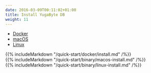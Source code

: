 ```yaml
---
date: 2016-03-09T00:11:02+01:00
title: Install YugaByte DB
weight: 11
---
```


<ul class="nav nav-tabs">
  <li class="active">
    <a data-toggle="tab" href="#docker">
      <i class="icon-docker"></i>
      Docker
    </a>
  </li>
  <li >
    <a data-toggle="tab" href="#macos">
      <i class="fa fa-apple" aria-hidden="true"></i>
      macOS
    </a>
  </li>
  <li>
    <a data-toggle="tab" href="#linux">
      <i class="fa fa-linux" aria-hidden="true"></i>
      Linux
    </a>
  </li>
</ul>

<div class="tab-content">
  <div id="docker" class="tab-pane fade in active">
    {{% includeMarkdown "/quick-start/docker/install.md" /%}}
  </div>
  <div id="macos" class="tab-pane fade">
    {{% includeMarkdown "/quick-start/binary/macos-install.md" /%}}
  </div>
  <div id="linux" class="tab-pane fade">
    {{% includeMarkdown "/quick-start/binary/linux-install.md" /%}}
  </div> 
</div>


